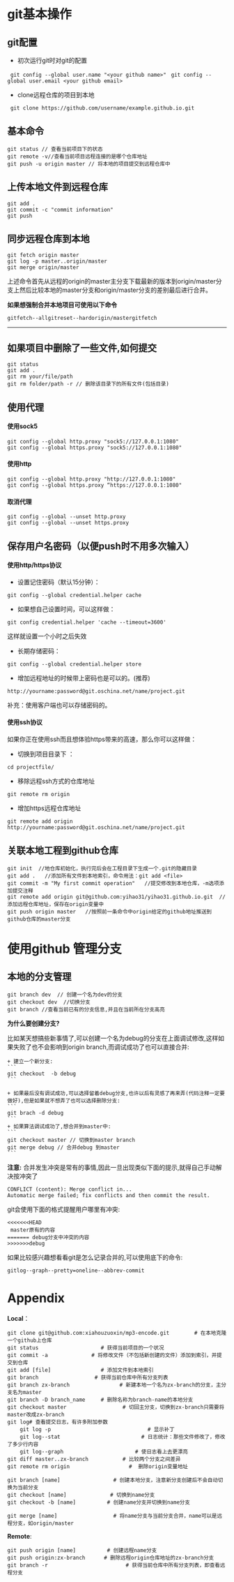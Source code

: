 # git基本操作

## git配置

* 初次运行git时对git的配置 

` git config --global user.name "<your github name>"`
` git config --global user.email <your github email>`

* clone远程仓库的项目到本地 

` git clone https://github.com/username/example.github.io.git`

## 基本命令

    git status // 查看当前项目下的状态
    git remote -v//查看当前项目远程连接的是哪个仓库地址
    git push -u origin master // 将本地的项目提交到远程仓库中

## 上传本地文件到远程仓库

    git add .
    git commit -c "commit information"
    git push

## 同步远程仓库到本地

    git fetch origin master
    git log -p master..origin/master 
    git merge origin/master

上述命令首先从远程的origin的master主分支下载最新的版本到origin/master分支上然后比较本地的master分支和origin/master分支的差别最后进行合并。

**如果想强制合并本地项目可使用以下命令**

    gitfetch--allgitreset--hardorigin/mastergitfetch

---

## 如果项目中删除了一些文件,如何提交

    git status 
    git add . 
    git rm your/file/path
    git rm folder/path -r // 删除该目录下的所有文件(包括目录)

## 使用代理

#### 使用sock5

	git config --global http.proxy "sock5://127.0.0.1:1080"
	git config --global https.proxy "sock5://127.0.0.1:1080"

#### 使用http

	git config --global http.proxy "http://127.0.0.1:1080"
	git config --global https.proxy “https://127.0.0.1:1080"

#### 取消代理

	git config --global --unset http.proxy 
	git config --global --unset https.proxy 
	
## 保存用户名密码（以便push时不用多次输入）

#### 使用http/https协议

* 设置记住密码（默认15分钟）：

` git config --global credential.helper cache `
	
* 如果想自己设置时间，可以这样做：

` git config credential.helper 'cache --timeout=3600' `

这样就设置一个小时之后失效

* 长期存储密码：

` git config --global credential.helper store `

* 增加远程地址的时候带上密码也是可以的。(推荐)

` http://yourname:password@git.oschina.net/name/project.git `
	
补充：使用客户端也可以存储密码的。

#### 使用ssh协议

如果你正在使用ssh而且想体验https带来的高速，那么你可以这样做： 

* 切换到项目目录下 ：

` cd projectfile/ `
	
* 移除远程ssh方式的仓库地址 

` git remote rm origin `
	
* 增加https远程仓库地址 

` git remote add origin http://yourname:password@git.oschina.net/name/project.git `

## 关联本地工程到github仓库

    git init  //地仓库初始化，执行完后会在工程目录下生成一个.git的隐藏目录
    git add .   //添加所有文件到本地索引，命令用法：git add <file>
    git commit -m "My first commit operation"   //提交修改到本地仓库，-m选项添加提交注释
    git remote add origin git@github.com:yihao31/yihao31.github.io.git  //添加远程仓库地址，保存在origin变量中
    git push origin master   //按照前一条命令中origin给定的github地址推送到github仓库的master分支

# 使用github 管理分支

## 本地的分支管理

    git branch dev  // 创建一个名为dev的分支
    git checkout dev  //切换分支
    git branch //查看当前已有的分支信息,并且在当前所在分支高亮 

**为什么要创建分支?**

比如某天想搞些新事情了,可以创建一个名为debug的分支在上面调试修改,这样如果失败了也不会影响到origin branch,而调试成功了也可以直接合并: 

	+ 建立一个新分支:  
	```
    git checkout  -b debug 
	```

    + 如果最后没有调试成功,可以选择留着debug分支,也许以后有灵感了再来弄(代码注释一定要做好),但是如果就不想弄了也可以选择删除分支: 
    ```
    git brach -d debug
    ```
    + 如果算法调试成功了,想合并到master中:
    ```
    git checkout master // 切换到master branch
    git merge debug // 合并debug 到master
    ``` 
    

**注意:** 合并发生冲突是常有的事情,因此一旦出现类似下面的提示,就得自己手动解决按冲突了

    CONFLICT (content): Merge conflict in...
    Automatic merge failed; fix conflicts and then commit the result.

git会使用下面的格式提醒用户哪里有冲突:

    <<<<<<<HEAD
     master原有的内容
    ======= debug分支中冲突的内容
    >>>>>>>debug

如果比较感兴趣想看看git是怎么记录合并的,可以使用底下的命令:

    gitlog--graph--pretty=oneline--abbrev-commit

# Appendix

**Local**：

    git clone git@github.com:xiahouzuoxin/mp3-encode.git        # 在本地克隆一个github上仓库
    git status                    # 获得当前项目的一个状况
    git commit -a              # 将修改文件（不包括新创建的文件）添加到索引，并提交到仓库
    git add [file]                # 添加文件到本地索引
    git branch                  # 获得当前仓库中所有分支列表
    git branch zx-branch                # 新建本地一个名为zx-branch的分支，主分支名为master
    git branch -D branch_name     # 删除名称为branch-name的本地分支
    git checkout master                  # 切回主分支，切换到zx-branch只需要将master改成zx-branch
    git log# 查看提交日志，有许多附加参数
        git log -p                               # 显示补丁
        git log--stat                          # 日志统计：那些文件修改了，修改了多少行内容
        git log--graph                       # 使日志看上去更漂亮
    git diff master..zx-branch           # 比较两个分支之间差异
    git remote rm origin                   #  删除origin变量地址
    
    git branch [name]                 # 创建本地分支，注意新分支创建后不会自动切换为当前分支
    git checkout [name]              # 切换到name分支
    git checkout -b [name]          # 创建name分支并切换到name分支
    
    git merge [name]                  # 将name分支与当前分支合并，name可以是远程分支，如origin/master

**Remote**:

    git push origin [name]          # 创建远程name分支
    git push origin:zx-branch      # 删除远程origin仓库地址的zx-branch分支 
    git branch -r                         # 获得当前仓库中所有分支列表，即查看远程分支

